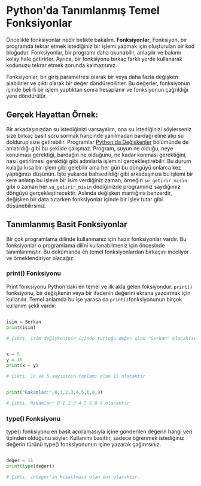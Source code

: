 # Python'da Tanımlanmış Temel Fonksiyonlar 

Öncelikle fonksiyonlar nedir birlikte bakalım. **Fonksiyonlar**, Fonksiyon, bir programda tekrar etmek istediğiniz bir işlemi yapmak için oluşturulan bir kod bloğudur. Fonksiyonlar, bir programı daha okunabilir, anlaşılır ve bakımı kolay hale getirirler. Ayrıca, bir fonksiyonu birkaç farklı yerde kullanarak kodunuzu tekrar etmek zorunda kalmazsınız.

Fonksiyonlar, bir giriş parametresi olarak bir veya daha fazla değişken alabilirler ve çıktı olarak bir değer döndürebilirler. Bu değerler, fonksiyonun içinde belirli bir işlem yaptıktan sonra hesaplanır ve fonksiyonun çağrıldığı yere döndürülür.


## Gerçek Hayattan Örnek:

Bir arkadaşınızdan su istediğinizi varsayalım, ona su istediğinizi söylerseniz size birkaç basit soru sormak haricinde yanılmadan bardağı eline alıp su doldurup size getirebilir. Programlar [Python'da Değişkenler](https://github.com/serkanalc/PythonFundamentals/blob/main/Mod%C3%BCl%202:%20Temel%20Python%20Objeleri/Part%201.0:%20Python'da%20De%C4%9Fi%C5%9Fken%20Yap%C4%B1s%C4%B1.md) bölümünde de anlatıldığı gibi bu şekilde çalışmaz. Program, suyun ne olduğu, neye konulması gerektiği, bardağın ne olduğunu, ne kadar konması gerektiğini, nasıl getirilmesi gerektiği gibi adımlarla işlemini gerçekleştirebilir. Bu durum kulağa kısa bir işlem gibi gelebilir ama her gün bu döngüyü onlarca kez yaptığınızı düşünün. İşte yukarda bahsedildiği gibi arkadaşınıza bu işlemi bir kere anlatıp bu işleve bir isim verdiğiniz zaman, örneğin `su_getirir_misin` gibi o zaman her `su_getirir_misin` dediğinizde programınız saydığımız döngüyü gerçekleştirecektir. Aslında değişken mantığına benzerdir, değişken bir data tutarken fonksiyonlar içinde bir işlev tutar gibi düşünebilirsiniz. 

## Tanımlanmış Basit Fonksiyonlar

Bir çok programlama dilinde kullanmanız için hazır fonksiyonlar vardır. Bu fonksiyonlar o programlama dilini kullanabilmeniz için öncesinde tanımlanmıştır. Bu dokümanda en temel fonksiyonlardan birkaçını inceliyor ve örneklendiriyor olacağız.

### print() Fonksiyonu

Print fonksiyonu Python'daki en temel ve ilk akla gelen foksiyondur. `print()` fonksiyonu, bir değişkenin veya bir ifadenin değerini ekrana yazdırmak için kullanılır. Temel anlamda bu işe yarasa da `print()`fonksiyonunun birçok kullanım şekli vardır:

```python

isim = Serkan
print(isim) 

# Çıktı, isim değişkeninin içinde tuttuğu değer olan "Serkan" olacaktır 

```
```python

x = 5
y = 10
print(x + y)

# Çıktı, 10 ve 5 sayısının toplamı olan 15 olacaktır

```
```python

print("Rakamlar:",0,1,2,3,4,5,6,8,9)

# Çıktı, Rakamlar: 0 1 2 3 4 5 6 8 9 olacaktır

```
### type() Fonksiyonu

type() fonksiyonu en basit açıklamasıyla içine gönderilen değerin hangi veri tipinden olduğunu söyler. Kullanımı basittir, sadece öğrenmek istediğiniz değerin türünü type() fonksiyonunun içine yazarak çağırırsınız.

```python

değer = 11
print(type(değer))

# Çıktı, integer'in kısaltması olan int olacaktır.

```





